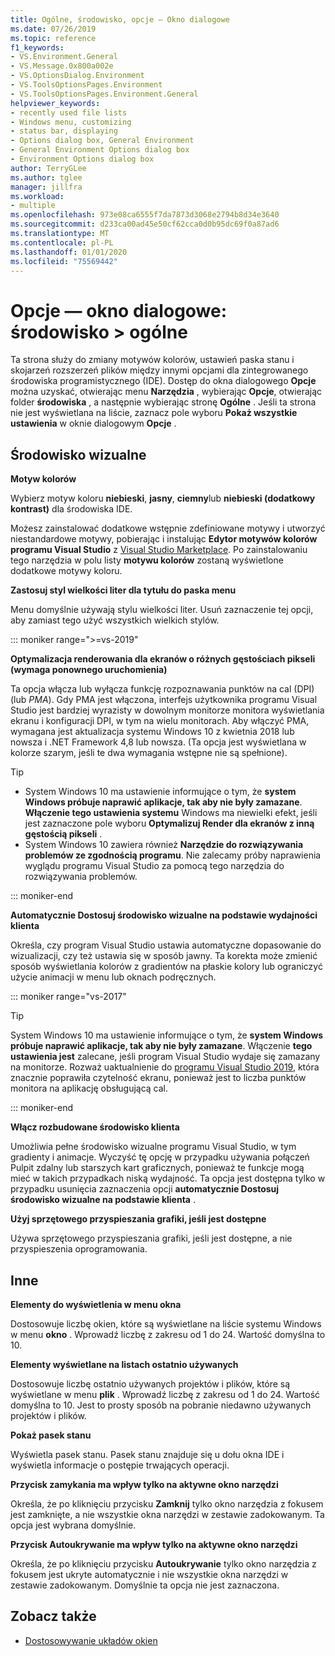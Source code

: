 ```yaml
---
title: Ogólne, środowisko, opcje — Okno dialogowe
ms.date: 07/26/2019
ms.topic: reference
f1_keywords:
- VS.Environment.General
- VS.Message.0x800a002e
- VS.OptionsDialog.Environment
- VS.ToolsOptionsPages.Environment
- VS.ToolsOptionsPages.Environment.General
helpviewer_keywords:
- recently used file lists
- Windows menu, customizing
- status bar, displaying
- Options dialog box, General Environment
- General Environment Options dialog box
- Environment Options dialog box
author: TerryGLee
ms.author: tglee
manager: jillfra
ms.workload:
- multiple
ms.openlocfilehash: 973e08ca6555f7da7873d3068e2794b8d34e3640
ms.sourcegitcommit: d233ca00ad45e50cf62cca0d0b95dc69f0a87ad6
ms.translationtype: MT
ms.contentlocale: pl-PL
ms.lasthandoff: 01/01/2020
ms.locfileid: "75569442"
---
```

# <a name="options-dialog-box-environment--general"></a>Opcje — okno dialogowe: środowisko \> ogólne

Ta strona służy do zmiany motywów kolorów, ustawień paska stanu i skojarzeń rozszerzeń plików między innymi opcjami dla zintegrowanego środowiska programistycznego (IDE). Dostęp do okna dialogowego **Opcje** można uzyskać, otwierając menu **Narzędzia** , wybierając **Opcje**, otwierając folder **środowiska** , a następnie wybierając stronę **Ogólne** . Jeśli ta strona nie jest wyświetlana na liście, zaznacz pole wyboru **Pokaż wszystkie ustawienia** w oknie dialogowym **Opcje** .

## <a name="visual-experience"></a>Środowisko wizualne

**Motyw kolorów**

Wybierz motyw koloru **niebieski**, **jasny**, **ciemny**lub **niebieski (dodatkowy kontrast)** dla środowiska IDE.

Możesz zainstalować dodatkowe wstępnie zdefiniowane motywy i utworzyć niestandardowe motywy, pobierając i instalując **Edytor motywów kolorów programu Visual Studio** z [Visual Studio Marketplace](https://marketplace.visualstudio.com/items?itemName=VisualStudioPlatformTeam.VisualStudio2017ColorThemeEditor). Po zainstalowaniu tego narzędzia w polu listy **motywu kolorów** zostaną wyświetlone dodatkowe motywy koloru.

**Zastosuj styl wielkości liter dla tytułu do paska menu**

Menu domyślnie używają stylu wielkości liter. Usuń zaznaczenie tej opcji, aby zamiast tego użyć wszystkich wielkich stylów.

::: moniker range=">=vs-2019"

**Optymalizacja renderowania dla ekranów o różnych gęstościach pikseli (wymaga ponownego uruchomienia)**

Ta opcja włącza lub wyłącza funkcję rozpoznawania punktów na cal (DPI) (lub *PMA*). Gdy PMA jest włączona, interfejs użytkownika programu Visual Studio jest bardziej wyrazisty w dowolnym monitorze monitora wyświetlania ekranu i konfiguracji DPI, w tym na wielu monitorach. Aby włączyć PMA, wymagana jest aktualizacja systemu Windows 10 z kwietnia 2018 lub nowsza i .NET Framework 4,8 lub nowsza. (Ta opcja jest wyświetlana w kolorze szarym, jeśli te dwa wymagania wstępne nie są spełnione).

> [!TIP]
> - System Windows 10 ma ustawienie informujące o tym, że **system Windows próbuje naprawić aplikacje, tak aby nie były zamazane**. **Włączenie tego ustawienia systemu** Windows ma niewielki efekt, jeśli jest zaznaczone pole wyboru **Optymalizuj Render dla ekranów z inną gęstością pikseli** .
> - System Windows 10 zawiera również **Narzędzie do rozwiązywania problemów ze zgodnością programu**. Nie zalecamy próby naprawienia wyglądu programu Visual Studio za pomocą tego narzędzia do rozwiązywania problemów.

::: moniker-end

**Automatycznie Dostosuj środowisko wizualne na podstawie wydajności klienta**

Określa, czy program Visual Studio ustawia automatyczne dopasowanie do wizualizacji, czy też ustawia się w sposób jawny. Ta korekta może zmienić sposób wyświetlania kolorów z gradientów na płaskie kolory lub ograniczyć użycie animacji w menu lub oknach podręcznych.

::: moniker range="vs-2017"

> [!TIP]
> System Windows 10 ma ustawienie informujące o tym, że **system Windows próbuje naprawić aplikacje, tak aby nie były zamazane**. Włączenie **tego ustawienia jest** zalecane, jeśli program Visual Studio wydaje się zamazany na monitorze. Rozważ uaktualnienie do [programu Visual Studio 2019](https://visualstudio.microsoft.com/downloads), która znacznie poprawiła czytelność ekranu, ponieważ jest to liczba punktów monitora na aplikację obsługującą cal.

::: moniker-end

**Włącz rozbudowane środowisko klienta**

Umożliwia pełne środowisko wizualne programu Visual Studio, w tym gradienty i animacje. Wyczyść tę opcję w przypadku używania połączeń Pulpit zdalny lub starszych kart graficznych, ponieważ te funkcje mogą mieć w takich przypadkach niską wydajność. Ta opcja jest dostępna tylko w przypadku usunięcia zaznaczenia opcji **automatycznie Dostosuj środowisko wizualne na podstawie klienta** .

**Użyj sprzętowego przyspieszania grafiki, jeśli jest dostępne**

Używa sprzętowego przyspieszania grafiki, jeśli jest dostępne, a nie przyspieszenia oprogramowania.

## <a name="other"></a>Inne

**Elementy do wyświetlenia w menu okna**

Dostosowuje liczbę okien, które są wyświetlane na liście systemu Windows w menu **okno** . Wprowadź liczbę z zakresu od 1 do 24. Wartość domyślna to 10.

**Elementy wyświetlane na listach ostatnio używanych**

Dostosowuje liczbę ostatnio używanych projektów i plików, które są wyświetlane w menu **plik** . Wprowadź liczbę z zakresu od 1 do 24. Wartość domyślna to 10. Jest to prosty sposób na pobranie niedawno używanych projektów i plików.

**Pokaż pasek stanu**

Wyświetla pasek stanu. Pasek stanu znajduje się u dołu okna IDE i wyświetla informacje o postępie trwających operacji.

**Przycisk zamykania ma wpływ tylko na aktywne okno narzędzi**

Określa, że po kliknięciu przycisku **Zamknij** tylko okno narzędzia z fokusem jest zamknięte, a nie wszystkie okna narzędzi w zestawie zadokowanym. Ta opcja jest wybrana domyślnie.

**Przycisk Autoukrywanie ma wpływ tylko na aktywne okno narzędzi**

Określa, że po kliknięciu przycisku **Autoukrywanie** tylko okno narzędzia z fokusem jest ukryte automatycznie i nie wszystkie okna narzędzi w zestawie zadokowanym. Domyślnie ta opcja nie jest zaznaczona.

## <a name="see-also"></a>Zobacz także

- [Dostosowywanie układów okien](../../ide/customizing-window-layouts-in-visual-studio.md)
